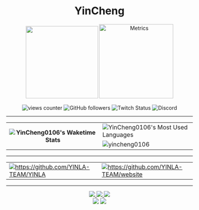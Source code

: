<h1 align="center">YinCheng</h1>

<p align ="center">
<img width="" height="195" src="https://lanyard.cnrad.dev/api/464303066628227072?bg=FFFFFF00&animated=true&idleMessage=%E2%96%BC%20Tech%20Stack%20%28Not%20all%20mastered%29"/>
<img  src="https://spotify-github-profile.vercel.app/api/view?uid=eason010630&cover_image=true&theme=default&show_offline=false&background_color=000000&bar_color=fa8500&bar_color_cover=true" alt="Metrics" height="200"> 
</p>

<p align="center">
<img alt="views counter" src="https://komarev.com/ghpvc/?username=yincheng0106&label=views&color=8cff00&style=for-the-badge" alt="yincheng0106" /> <img alt="GitHub followers" src="https://img.shields.io/github/followers/YinCheng0106?logo=github&style=for-the-badge"> <img alt="Twitch Status" src="https://img.shields.io/twitch/status/yincheng0106?label=%E8%83%A4%E5%95%A6&logo=twitch&style=for-the-badge"> <img alt="Discord" src="https://img.shields.io/discord/545983691147575307?label=Discord&logo=discord&style=for-the-badge">
</p>

---

<table align="center">
<tr>
  <th rowspan="2" width="50%">
  <img src="https://github-readme-stats.vercel.app/api/wakatime?username=YinCheng0106&theme=transparent&layout=Compact" alt="YinCheng0106's Waketime Stats" >
    <td height="50%">
      <img src="https://github-readme-stats.vercel.app/api/top-langs?username=yincheng0106&show_icons=true&theme=transparent&layout=compact" alt="YinCheng0106's Most Used Languages" />
    </td>
  </th>
  <tr width="50%">
    <td height="50%">
      <img src="https://github-readme-stats.vercel.app/api?username=yincheng0106&show_icons=true&show_icons=true&theme=transparent" alt="yincheng0106" />
    </td>
  </tr>
</tr>
</table>

----
<p align="center">
  <table>
    <tr>
      <td>
        <a href="https://github.com/YINLA-TEAM/YINLA"><img src="https://github-readme-stats.vercel.app/api/pin/?username=YINLA-TEAM&repo=YINLA&theme=dark#gh-dark-mode-only" alt="https://github.com/YINLA-TEAM/YINLA"></a>
      </td>
      <td>
        <a href="https://github.com/YINLA-TEAM/website"><img src="https://github-readme-stats.vercel.app/api/pin/?username=YINLA-TEAM&repo=website&theme=dark#gh-dark-mode-only" alt="https://github.com/YINLA-TEAM/website"></a>
      </td>
    <tr>
  </table>
</p>


---
<p align="center">
<a href="https://discord.gg/">
  <img src="https://skillicons.dev/icons?i=discord">
</a>
<a href="https://twitter.com/Yin_Cheng0106">
  <img src="https://skillicons.dev/icons?i=twitter">
</a>
<a href="https://www.instagram.com/_yincheng_/">
  <img src="https://skillicons.dev/icons?i=instagram">
</a>
<br>
<img src="https://skillicons.dev/icons?i=java,js,html,css,nodejs">
<img src="https://skillicons.dev/icons?i=py,c,cpp,md,vue,vite">
</p>
